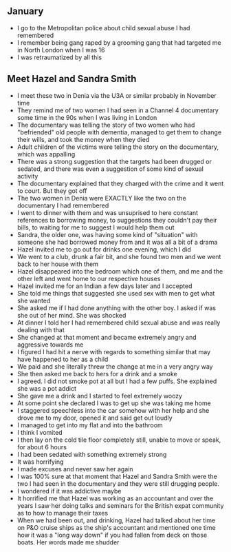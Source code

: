 ## January

- I go to the Metropolitan police about child sexual abuse I had remembered
- I remember being gang raped by a grooming gang that had targeted me in North London when I was 16
- I was retraumatized by all this

## Meet Hazel and Sandra Smith

- I meet these two in Denia via the U3A or similar probably in November time
- They remind me of two women I had seen in a Channel 4 documentary some time in the 90s when I was living in London
- The documentary was telling the story of two women who had "befriended" old people with dementia, managed to get them to change their wills, and took the money when they died
- Adult children of the victims were telling the story on the documentary, which was appalling
- There was a strong suggestion that the targets had been drugged or sedated, and there was even a suggestion of some kind of sexual activity 
- The documentary explained that they charged with the crime and it went to court. But they got off 
- The two women in Denia were EXACTLY like the two on the documentary I had remembered
- I went to dinner with them and was unsuprised to here constant references to borrowing money, to suggestions they couldn't pay their bills, to waiting for me to suggest I would help them out
- Sandra, the older one, was having some kind of "situation" with someone she had borrowed money from and it was all a bit of a drama
- Hazel invited me to go out for drinks one evening, which I did
- We went to a club, drunk a fair bit, and she found two men and we went back to her house with them
- Hazel disappeared into the bedroom which one of them, and me and the other left and went home to our respective houses
- Hazel invited me for an Indian a few days later and I accepted
- She told me things that suggested she used sex with men to get what she wanted
- She asked me if I had done anything with the other boy. I asked if was she out of her mind. She was shocked
- At dinner I told her I had remembered child sexual abuse and was really dealing with that
- She changed at that moment and became extremely angry and aggressive towards me
- I figured I had hit a nerve with regards to something similar that may have happened to her as a child
- We paid and she literally threw the change at me in a very angry way
- She then asked me back to hers for a drink and a smoke
- I agreed. I did not smoke pot at all but I had a few puffs. She explained she was a pot addict
- She gave me a drink and I started to feel extremely woozy
- At some point she declared I was to get up she was taking me home
- I staggered speechless into the car somehow with her help and she drove me to my door, opened it and said get out loudly
- I managed to get into my flat and into the bathroom
- I think I vomited
- I then lay on the cold tile floor completely still, unable to move or speak, for about 6 hours
- I had been sedated with something extremely strong
- It was horrifying
- I made excuses and never saw her again
- I was 100% sure at that moment that Hazel and Sandra Smith were the two I had seen in the documentary and they were still drugging people.
- I wondered if it was addictive maybe
- It horrified me that Hazel was working as an accountant and over the years I saw her doing talks and seminars for the British expat community as to how to manage their taxes
- When we had been out, and drinking, Hazel had talked about her time on P&O cruise ships as the ship's accountant and mentioned one time how it was a "long way down" if you had fallen from deck on those boats. Her words made me shudder
